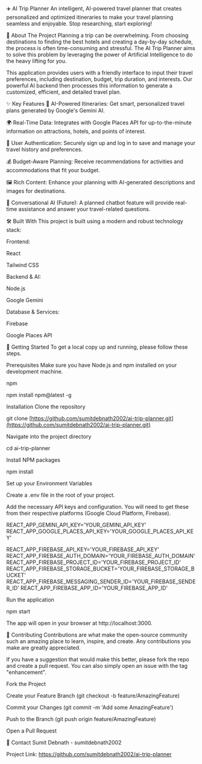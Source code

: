 ✈️ AI Trip Planner
An intelligent, AI-powered travel planner that creates personalized and optimized itineraries to make your travel planning seamless and enjoyable. Stop researching, start exploring!

📖 About The Project
Planning a trip can be overwhelming. From choosing destinations to finding the best hotels and creating a day-by-day schedule, the process is often time-consuming and stressful. The AI Trip Planner aims to solve this problem by leveraging the power of Artificial Intelligence to do the heavy lifting for you.

This application provides users with a friendly interface to input their travel preferences, including destination, budget, trip duration, and interests. Our powerful AI backend then processes this information to generate a customized, efficient, and detailed travel plan.

✨ Key Features
🤖 AI-Powered Itineraries: Get smart, personalized travel plans generated by Google's Gemini AI.

🌍 Real-Time Data: Integrates with Google Places API for up-to-the-minute information on attractions, hotels, and points of interest.

👤 User Authentication: Securely sign up and log in to save and manage your travel history and preferences.

💰 Budget-Aware Planning: Receive recommendations for activities and accommodations that fit your budget.

🖼️ Rich Content: Enhance your planning with AI-generated descriptions and images for destinations.

💬 Conversational AI (Future): A planned chatbot feature will provide real-time assistance and answer your travel-related questions.

🛠️ Built With
This project is built using a modern and robust technology stack:

Frontend:

React

Tailwind CSS

Backend & AI:

Node.js

Google Gemini

Database & Services:

Firebase

Google Places API

🚀 Getting Started
To get a local copy up and running, please follow these steps.

Prerequisites
Make sure you have Node.js and npm installed on your development machine.

npm

npm install npm@latest -g

Installation
Clone the repository

git clone [https://github.com/sumitdebnath2002/ai-trip-planner.git](https://github.com/sumitdebnath2002/ai-trip-planner.git)

Navigate into the project directory

cd ai-trip-planner

Install NPM packages

npm install

Set up your Environment Variables

Create a .env file in the root of your project.

Add the necessary API keys and configuration. You will need to get these from their respective platforms (Google Cloud Platform, Firebase).

REACT_APP_GEMINI_API_KEY='YOUR_GEMINI_API_KEY'
REACT_APP_GOOGLE_PLACES_API_KEY='YOUR_GOOGLE_PLACES_API_KEY'

REACT_APP_FIREBASE_API_KEY='YOUR_FIREBASE_API_KEY'
REACT_APP_FIREBASE_AUTH_DOMAIN='YOUR_FIREBASE_AUTH_DOMAIN'
REACT_APP_FIREBASE_PROJECT_ID='YOUR_FIREBASE_PROJECT_ID'
REACT_APP_FIREBASE_STORAGE_BUCKET='YOUR_FIREBASE_STORAGE_BUCKET'
REACT_APP_FIREBASE_MESSAGING_SENDER_ID='YOUR_FIREBASE_SENDER_ID'
REACT_APP_FIREBASE_APP_ID='YOUR_FIREBASE_APP_ID'

Run the application

npm start

The app will open in your browser at http://localhost:3000.

🤝 Contributing
Contributions are what make the open-source community such an amazing place to learn, inspire, and create. Any contributions you make are greatly appreciated.

If you have a suggestion that would make this better, please fork the repo and create a pull request. You can also simply open an issue with the tag "enhancement".

Fork the Project

Create your Feature Branch (git checkout -b feature/AmazingFeature)

Commit your Changes (git commit -m 'Add some AmazingFeature')

Push to the Branch (git push origin feature/AmazingFeature)

Open a Pull Request

📧 Contact
Sumit Debnath - sumitdebnath2002

Project Link: https://github.com/sumitdebnath2002/ai-trip-planner
